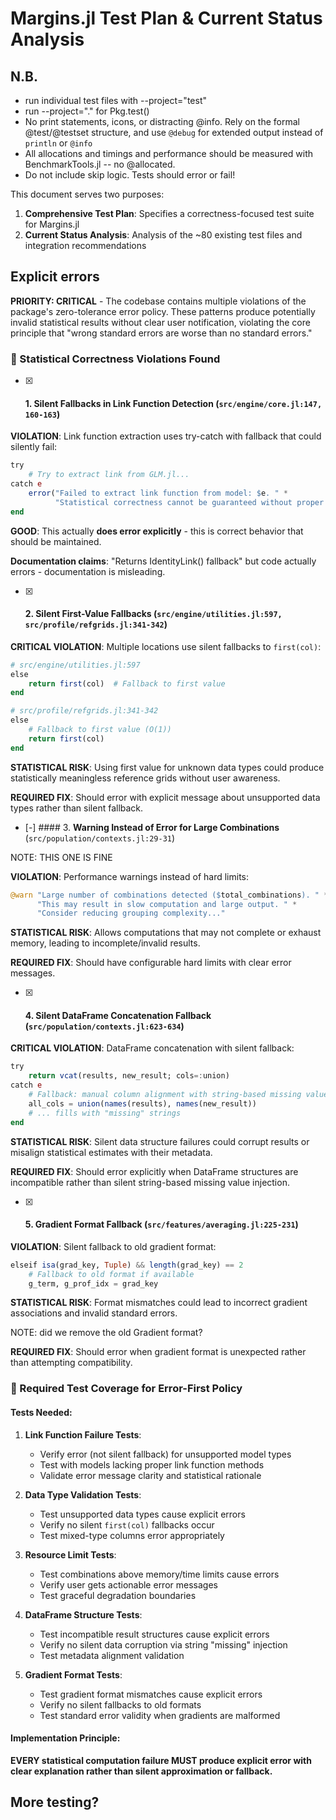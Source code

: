 # Margins.jl Test Plan & Current Status Analysis

## N.B.

- run individual test files with --project="test"
- run --project="." for Pkg.test()
- No print statements, icons, or distracting @info. Rely on the formal @test/@testset structure, and use `@debug` for extended output instead of `println` or `@info`
- All allocations and timings and performance should be measured with BenchmarkTools.jl -- no @allocated.
- Do not include skip logic. Tests should error or fail!

This document serves two purposes:
1. **Comprehensive Test Plan**: Specifies a correctness-focused test suite for Margins.jl
2. **Current Status Analysis**: Analysis of the ~80 existing test files and integration recommendations

## Explicit errors

**PRIORITY: CRITICAL** - The codebase contains multiple violations of the package's zero-tolerance error policy. These patterns produce potentially invalid statistical results without clear user notification, violating the core principle that "wrong standard errors are worse than no standard errors."

### 🚨 Statistical Correctness Violations Found

- [x] #### 1. **Silent Fallbacks in Link Function Detection** (`src/engine/core.jl:147, 160-163`)

**VIOLATION**: Link function extraction uses try-catch with fallback that could silently fail:
```julia
try
    # Try to extract link from GLM.jl...
catch e
    error("Failed to extract link function from model: $e. " *
          "Statistical correctness cannot be guaranteed without proper link function.")
end
```

**GOOD**: This actually **does error explicitly** - this is correct behavior that should be maintained.

**Documentation claims**: "Returns IdentityLink() fallback" but code actually errors - documentation is misleading.

- [x] #### 2. **Silent First-Value Fallbacks** (`src/engine/utilities.jl:597, src/profile/refgrids.jl:341-342`)

**CRITICAL VIOLATION**: Multiple locations use silent fallbacks to `first(col)`:
```julia
# src/engine/utilities.jl:597
else
    return first(col)  # Fallback to first value
end

# src/profile/refgrids.jl:341-342  
else
    # Fallback to first value (O(1))
    return first(col)
end
```

**STATISTICAL RISK**: Using first value for unknown data types could produce statistically meaningless reference grids without user awareness.

**REQUIRED FIX**: Should error with explicit message about unsupported data types rather than silent fallback.

- [-] #### 3. **Warning Instead of Error for Large Combinations** (`src/population/contexts.jl:29-31`)

NOTE: THIS ONE IS FINE

**VIOLATION**: Performance warnings instead of hard limits:
```julia
@warn "Large number of combinations detected ($total_combinations). " *
      "This may result in slow computation and large output. " *
      "Consider reducing grouping complexity..."
```

**STATISTICAL RISK**: Allows computations that may not complete or exhaust memory, leading to incomplete/invalid results.

**REQUIRED FIX**: Should have configurable hard limits with clear error messages.

- [x] #### 4. **Silent DataFrame Concatenation Fallback** (`src/population/contexts.jl:623-634`)

**CRITICAL VIOLATION**: DataFrame concatenation with silent fallback:
```julia
try
    return vcat(results, new_result; cols=:union)
catch e
    # Fallback: manual column alignment with string-based missing values
    all_cols = union(names(results), names(new_result))
    # ... fills with "missing" strings
end
```

**STATISTICAL RISK**: Silent data structure failures could corrupt results or misalign statistical estimates with their metadata.

**REQUIRED FIX**: Should error explicitly when DataFrame structures are incompatible rather than silent string-based missing value injection.

- [x] #### 5. **Gradient Format Fallback** (`src/features/averaging.jl:225-231`)

**VIOLATION**: Silent fallback to old gradient format:
```julia
elseif isa(grad_key, Tuple) && length(grad_key) == 2
    # Fallback to old format if available
    g_term, g_prof_idx = grad_key
```

**STATISTICAL RISK**: Format mismatches could lead to incorrect gradient associations and invalid standard errors.

NOTE: did we remove the old Gradient format?

**REQUIRED FIX**: Should error when gradient format is unexpected rather than attempting compatibility.

### 🎯 Required Test Coverage for Error-First Policy

#### Tests Needed:

1. **Link Function Failure Tests**:
   - Verify error (not silent fallback) for unsupported model types
   - Test with models lacking proper link function methods
   - Validate error message clarity and statistical rationale

2. **Data Type Validation Tests**:
   - Test unsupported data types cause explicit errors
   - Verify no silent `first(col)` fallbacks occur
   - Test mixed-type columns error appropriately

3. **Resource Limit Tests**:
   - Test combinations above memory/time limits cause errors
   - Verify user gets actionable error messages
   - Test graceful degradation boundaries

4. **DataFrame Structure Tests**:
   - Test incompatible result structures cause explicit errors
   - Verify no silent data corruption via string "missing" injection
   - Test metadata alignment validation

5. **Gradient Format Tests**:
   - Test gradient format mismatches cause explicit errors
   - Verify no silent fallbacks to old formats
   - Test standard error validity when gradients are malformed

#### Implementation Principle:
**EVERY statistical computation failure MUST produce explicit error with clear explanation rather than silent approximation or fallback.**

## More testing?

